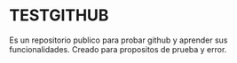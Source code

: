 # TESTGITHUB
Es un repositorio publico para probar github y aprender sus funcionalidades.
Creado para propositos de prueba y error.

